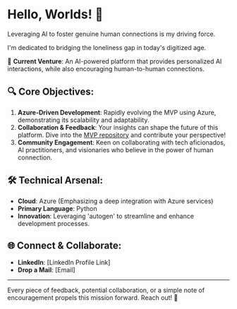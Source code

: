 # Hello, Worlds! 👋

Leveraging AI to foster genuine human connections is my driving force. 

I'm dedicated to bridging the loneliness gap in today's digitized age.

🚀 **Current Venture**: An AI-powered platform that provides personalized AI interactions, while also encouraging human-to-human connections.

## 🔍 Core Objectives:

1. **Azure-Driven Development**: Rapidly evolving the MVP using Azure, demonstrating its scalability and adaptability.
2. **Collaboration & Feedback**: Your insights can shape the future of this platform. Dive into the [MVP repository](link-to-the-repo) and contribute your perspective!
3. **Community Engagement**: Keen on collaborating with tech aficionados, AI practitioners, and visionaries who believe in the power of human connection.

## 🛠 Technical Arsenal:

- **Cloud**: Azure (Emphasizing a deep integration with Azure services)
- **Primary Language**: Python
- **Innovation**: Leveraging 'autogen' to streamline and enhance development processes.

## 🌐 Connect & Collaborate:

- **LinkedIn**: [LinkedIn Profile Link]
- **Drop a Mail**: [Email]

---

Every piece of feedback, potential collaboration, or a simple note of encouragement propels this mission forward. Reach out! 🌟
